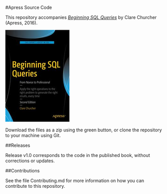 #Apress Source Code

This repository accompanies [*Beginning SQL Queries*](http://www.apress.com/9781484219546) by Clare Churcher (Apress, 2016).

![Cover image](9781484219546.jpg)

Download the files as a zip using the green button, or clone the repository to your machine using Git.

##Releases

Release v1.0 corresponds to the code in the published book, without corrections or updates.

##Contributions

See the file Contributing.md for more information on how you can contribute to this repository.
